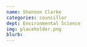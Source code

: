 ```yaml
---
name: Shannon Clarke
categories: councillor
dept: Environmental Science
img: placeholder.png
blurb:
---
```

